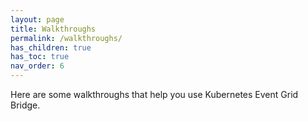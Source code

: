 ```yaml
---
layout: page
title: Walkthroughs
permalink: /walkthroughs/
has_children: true
has_toc: true
nav_order: 6
---
```


Here are some walkthroughs that help you use Kubernetes Event Grid Bridge.

